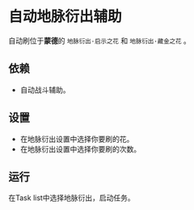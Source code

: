 # 自动地脉衍出辅助

自动刷位于**蒙德**的 `地脉衍出·启示之花` 和 `地脉衍出·藏金之花` 。

## 依赖

- 自动战斗辅助。

## 设置

- 在地脉衍出设置中选择你要刷的花。
- 在地脉衍出设置中选择你要刷的次数。

## 运行

在Task list中选择地脉衍出，启动任务。

